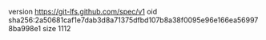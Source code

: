 version https://git-lfs.github.com/spec/v1
oid sha256:2a50681caf1e7dab3d8a71375dfbd107b8a38f0095e96e166ea569978ba998e1
size 1112
